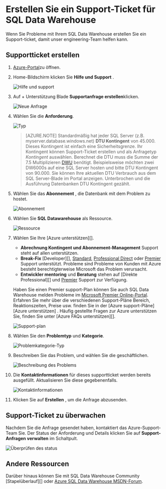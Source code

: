 <properties
   pageTitle="Erstellen Sie ein Support-Ticket für SQL Data Warehouse | Microsoft Azure"
   description="Support-Ticket in Azure SQL Data Warehouse erstellen"
   services="sql-data-warehouse"
   documentationCenter="NA"
   authors="sonyam"
   manager="barbkess"
   editor=""/>

<tags
   ms.service="sql-data-warehouse"
   ms.devlang="NA"
   ms.topic="get-started-article"
   ms.tgt_pltfrm="NA"
   ms.workload="data-services"
   ms.date="09/01/2016"
   ms.author="sonyama;barbkess"/>

# <a name="how-to-create-a-support-ticket-for-sql-data-warehouse"></a>Erstellen Sie ein Support-Ticket für SQL Data Warehouse
 
Wenn Sie Probleme mit Ihrem SQL Data Warehouse erstellen Sie ein Support-ticket, damit unser engineering-Team helfen kann.

## <a name="create-a-support-ticket"></a>Supportticket erstellen

1. [Azure-Portal][]zu öffnen.

2. Home-Bildschirm klicken Sie **Hilfe und Support** .

    ![Hilfe und support](./media/sql-data-warehouse-get-started-create-support-ticket/help-support.png)

3. Auf + Unterstützung Blade **Supportanfrage erstellen**klicken.

    ![Neue Anfrage](./media/sql-data-warehouse-get-started-create-support-ticket/create-support-request.png)
    
    <a name="request-quota-change"></a> 

4. Wählen Sie die **Anforderung**.

    ![Typ](./media/sql-data-warehouse-get-started-create-support-ticket/request-type.png)
    
    >[AZURE.NOTE]  Standardmäßig hat jeder SQL Server (z.B. myserver.database.windows.net) **DTU Kontingent** von 45.000. Dieses Kontingent ist einfach eine Sicherheitsgrenze. Ihr Kontingent können Support-Ticket erstellen und als Anfragetyp *Kontingent* auswählen. Berechnet die DTU muss die Summe der 7.5 Multiplizieren [DWU][] benötigt. Beispielsweise möchten zwei DW6000s auf eine SQL Server hosten und bitte DTU Kontingent von 90.000.  Sie können Ihre aktuellen DTU Verbrauch aus dem SQL Server-Blade im Portal anzeigen. Unterbrochen und die Ausführung Datenbanken DTU Kontingent gezählt. 

5. Wählen Sie das **Abonnement** , die Datenbank mit dem Problem zu hostet.

    ![Abonnement](./media/sql-data-warehouse-get-started-create-support-ticket/subscription.png)

6. Wählen Sie **SQL Datawarehouse** als Ressource.

    ![Ressource](./media/sql-data-warehouse-get-started-create-support-ticket/resource.png)

7. Wählen Sie Ihre [Azure unterstützen][].

    - **Abrechnung Kontingent und Abonnement-Management** Support steht auf allen unterstützen.
    - **Break-Fix** [Developer][], [Standard][], [Professional Direct][] oder [Premier][] Support unterstützt. Probleme sind Probleme von Kunden mit Azure besteht berechtigterweise Microsoft das Problem verursacht.
    - **Entwickler mentoring** und **Beratung** stehen auf [Direkte Professional][] und [Premier][] Support zur Verfügung. 
    
    Haben Sie einen Premier support-Plan können Sie auch SQL Data Warehouse melden Probleme im [Microsoft Premier Online-Portal][].  Erfahren Sie mehr über die verschiedenen Support-Pläne Bereich, Reaktionszeiten, Preise usw. finden Sie in der [Azure support-Pläne][Azure unterstützen] .  Häufig gestellte Fragen zur Azure unterstützen Sie, finden Sie unter [Azure FAQs unterstützen][].  

    ![Support-plan](./media/sql-data-warehouse-get-started-create-support-ticket/support-plan.png)

8. Wählen Sie den **Problemtyp** und **Kategorie**.

    ![Problemkategorie-Typ](./media/sql-data-warehouse-get-started-create-support-ticket/problem-type-category.png)

9. Beschreiben Sie das Problem, und wählen Sie die geschäftlichen.

    ![Beschreibung des Problems](./media/sql-data-warehouse-get-started-create-support-ticket/problem-description.png)

10. Die **Kontaktinformationen** für dieses supportticket werden bereits ausgefüllt. Aktualisieren Sie diese gegebenenfalls.

    ![Kontaktinformationen](./media/sql-data-warehouse-get-started-create-support-ticket/contact-info.png)

11. Klicken Sie auf **Erstellen** , um die Anfrage abzusenden.


## <a name="monitor-a-support-ticket"></a>Support-Ticket zu überwachen

Nachdem Sie die Anfrage gesendet haben, kontaktiert das Azure-Support-Team Sie. Der Status der Anforderung und Details klicken Sie auf **Support-Anfragen verwalten** im Schaltpult.

![Überprüfen des status](./media/sql-data-warehouse-get-started-create-support-ticket/check-status.png)

## <a name="other-resources"></a>Andere Ressourcen

Darüber hinaus können Sie mit SQL Data Warehouse Community [Stapelüberlauf][] oder [Azure SQL Data Warehouse MSDN-Forum][].

<!--Image references--> 

<!--Article references--> 
[DWU]: ./sql-data-warehouse-overview-what-is.md#data-warehouse-units

<!--MSDN references--> 

<!--Other web references--> 
[Azure-portal]: https://portal.azure.com/
[Azure Support-plan]: https://azure.microsoft.com/support/plans/?WT.mc_id=Support_Plan_510979/  
[Entwickler]: https://azure.microsoft.com/support/plans/developer/  
[Standard]: https://azure.microsoft.com/support/plans/standard/  
[Professional Direct]: https://azure.microsoft.com/support/plans/prodirect/  
[Premier]: https://azure.microsoft.com/support/plans/premier/  
[Azure Support-FAQs]: https://azure.microsoft.com/support/faq/
[Microsoft Premier Online-portal]: https://premier.microsoft.com/
[Stack-Überlauf]: https://stackoverflow.com/questions/tagged/azure-sqldw/
[Azure SQL Data Warehouse MSDN-forum]: https://social.msdn.microsoft.com/Forums/home?forum=AzureSQLDataWarehouse/


